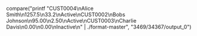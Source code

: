 compare("printf \"CUST0004\nAlice Smith\n1257.5\n33.2\nActive\nCUST0002\nBobs Johnson\n95.00\n2.50\nActive\nCUST0003\nCharlie Davis\n0.00\n0.00\nInactive\n\" | ./format-master", "3469/34367/output_0")
